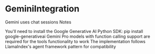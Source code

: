 # GeminiIntegration
Gemini uses chat sessions
Notes

You'll need to install the Google Generative AI Python SDK: pip install google-generativeai
Gemini Pro models with function calling support are required for the tools functionality to work
The implementation follows LlamaIndex's agent framework pattern for compatibility
